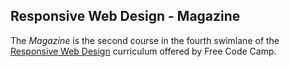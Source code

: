 ## Responsive Web Design - Magazine

The *Magazine* is the second course in the fourth swimlane of the [Responsive Web Design](https://www.freecodecamp.org/learn/2022/responsive-web-design/) curriculum offered by Free Code Camp.

